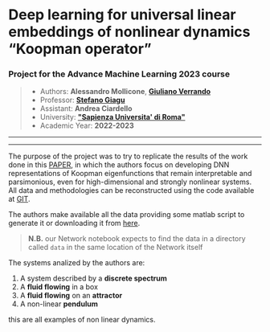 # Deep learning for universal linear embeddings of nonlinear dynamics “Koopman operator”

### Project for the Advance Machine Learning 2023 course

> * Authors:    **Alessandro Mollicone**, [**Giuliano Verrando**](https://github.com/GVoreste)
> * Professor:  [**Stefano Giagu**](https://github.com/stefanogiagu)
> * Assistant:  **Andrea Ciardello**
> * University: **["Sapienza Universita' di Roma"](https://www.phys.uniroma1.it/fisica/)**
> * Academic Year: **2022-2023**

---

---

The purpose of the project was to try to replicate the results of the work done in this [PAPER](https://www.nature.com/articles/s41467-018-07210-0), in which the authors focus on developing DNN representations of Koopman eigenfunctions that remain interpretable and parsimonious, even for high-dimensional and strongly nonlinear systems. All data and methodologies can be reconstructed using the code available at [GIT](https://github.com/BethanyL/DeepKoopman).

The authors make available all the data providing some matlab script to generate it or downloading it from [here](https://anl.app.box.com/s/9s29juzu892dfkhgxa1n1q4mj63nxabn).

> **N.B.** our Network notebook expects to find the data in a directory called `data` in the same location of the Network itself

The systems analized by the authors are:

1. A system described by a **discrete spectrum**
2. A **fluid flowing** in a box
3. A **fluid flowing** on an **attractor**
4. A non-linear **pendulum**

this are all examples of non linear dynamics.
